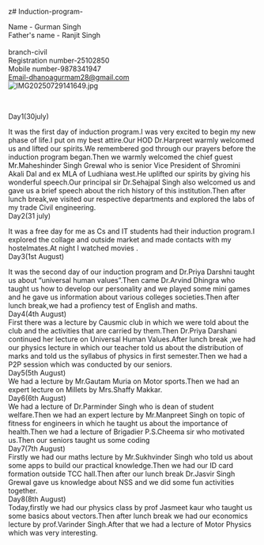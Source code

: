 

z# Induction-program-


Name - Gurman Singh
<br>
Father's name - Ranjit Singh 
<br>
<br>
branch-civil
<br>
Registration number-25102850
<br>
Mobile number-9878341947
<br>
Email-dhanoagurmam28@gmail.com
<br>
![IMG20250729141649.jpg](https://github.com/user-attachments/assets/0f1bd609-46dc-499c-a40a-5d478a4bf9f8)

<br>

Day1(30july)
<br>

It was the first day of induction program.I was very excited to begin my new phase of life.I put on my best attire.Our HOD Dr.Harpreet warmly welcomed us and lifted our spirits.We remembered god through our prayers before the induction program began.Then we warmly welcomed the chief guest Mr.Maheshinder Singh Grewal who is senior Vice President of Shromini Akali Dal and ex MLA of Ludhiana west.He uplifted our spirits by giving his wonderful speech.Our principal sir Dr.Sehajpal Singh also welcomed us and gave us a brief speech about the rich history of this institution.Then after lunch break,we visited our respective departments and explored the labs of my trade Civil engineering.
<br>
Day2(31 july)

It was a free day for me as Cs and IT students had their induction program.I explored the collage and outside market and made contacts with my hostelmates.At night I watched movies .
<br>
Day3(1st August)
<br>

It was the second day of our induction program and Dr.Priya Darshni taught us about “universal human values”.Then came Dr.Arvind Dhingra who taught us how to develop our personality and we played some mini games and he gave us information about various colleges societies.Then after lunch break,we had a profiency test of English and maths.
<br>
Day4(4th August)
<br>
First there was a lecture by Causmic club in which we were told about the club and the activities that are carried by them.Then 
Dr.Priya Darshani continued her lecture on Universal Human Values.After lunch break ,we had our physics lecture in which our teacher told us about the distribution of marks and told us the syllabus of physics in first semester.Then we had a P2P session which was conducted by our seniors.
<br>
Day5(5th August)
<br>
We had a lecture by Mr.Gautam Muria on Motor sports.Then we had an expert lecture on Millets by Mrs.Shaffy Makkar.
<br>
Day6(6th August)
<br>
We had a lecture of Dr.Parminder Singh who is dean of student welfare.Then we had an expert lecture by Mr.Manpreet Singh on topic of fitness for engineers in which he taught us about the importance of health.Then we had a lecture of Brigadier P.S.Cheema sir who motivated us.Then our seniors taught us some coding
<br>
Day7(7th August)
<br>
Firstly we had our maths lecture by Mr.Sukhvinder Singh who told us about some apps to build our practical knowledge.Then we had our ID card formation outside TCC hall.Then after our lunch break Dr.Jasvir Singh Grewal gave us knowledge about NSS and we did some fun activities together.
<br>
Day8(8th August)
<br>
Today,firstly we had our physics class by prof Jasmeet kaur who taught us some basics about vectors.Then after lunch break we had our economics lecture by prof.Varinder Singh.After that we had a lecture of Motor Physics which was very interesting.









